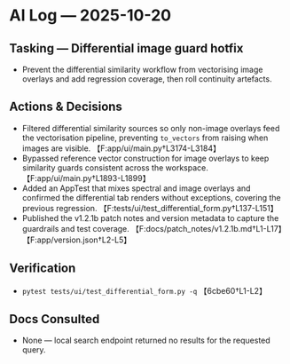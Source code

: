 # AI Log — 2025-10-20

## Tasking — Differential image guard hotfix
- Prevent the differential similarity workflow from vectorising image overlays and add regression coverage, then roll continuity artefacts.

## Actions & Decisions
- Filtered differential similarity sources so only non-image overlays feed the vectorisation pipeline, preventing `to_vectors` from raising when images are visible. 【F:app/ui/main.py†L3174-L3184】
- Bypassed reference vector construction for image overlays to keep similarity guards consistent across the workspace. 【F:app/ui/main.py†L1893-L1899】
- Added an AppTest that mixes spectral and image overlays and confirmed the differential tab renders without exceptions, covering the previous regression. 【F:tests/ui/test_differential_form.py†L137-L151】
- Published the v1.2.1b patch notes and version metadata to capture the guardrails and test coverage. 【F:docs/patch_notes/v1.2.1b.md†L1-L17】【F:app/version.json†L2-L5】

## Verification
- `pytest tests/ui/test_differential_form.py -q` 【6cbe60†L1-L2】

## Docs Consulted
- None — local search endpoint returned no results for the requested query.

